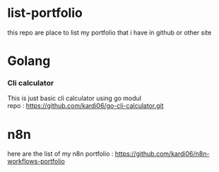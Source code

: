 # list-portfolio
this repo are place to list my portfolio that i have in github or other site

# Golang

### Cli calculator 
This is just basic cli calculator using go modul \
repo : https://github.com/kardi06/go-cli-calculator.git



# n8n
here are the list of my n8n portfolio : https://github.com/kardi06/n8n-workflows-portfolio
